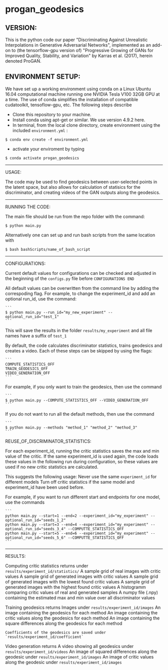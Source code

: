 # progan_geodesics

## VERSION:

  This is the python code our paper "Discriminating Against Unrealistic Interpolations in Generative Adversarial Networks", implemented as an add-on to (the tensorflow-gpu version of) "Progressive Growing of GANs for Improved Quality, Stability, and Variation" by Karras et al. (2017), herein denoted ProGAN. 


## ENVIRONMENT SETUP:

  We have set up a working environment using conda on a Linux Ubuntu 16.04 computational machine running one NVIDIA Tesla V100 32GB GPU at a time. The use of conda simplifies the installation of compatible cudatoolkit, tensoflow-gpu, etc. The following steps describe 
  
  - Clone this repository to your machine.
  - Install conda using apt-get or similar. We use version 4.9.2 here.
  - In terminal, from the local clone directory, create environment using the included `environment.yml` :
    
  ```
  $ conda env create -f environment.yml
  ``` 
  
  - activate your enviroment by typing 

  ``` 
  $ conda activate progan_geodesics
  ```

--------------------------
USAGE:

  The code may be used to find geodesics between user-selected points in the latent space, but also allows for calculation of statisics for the discriminator, and creating videos of the GAN outputs along the geodesics.

--------------------------
RUNNING THE CODE:

  The main file should be run from the repo folder with the command: 
  
  ```
  $ python main.py
  ```
  
  Alternatively one can set up and run bash scripts from the same location with
  
  ```
  $ bash bashScripts/name_of_bash_script
  ```
---------------------------
CONFIGURATIONS:

  Current default values for configurations can be checked and adjusted in the beginning of the `configs.py` file before `CONFIGURATIONS END`

  All default values can be overwritten from the command line by adding the correspoding flag.
  For example, to change the experiment_id and add an optional run_id, use the command:

    ```
    $ python main.py --run_id="my_new_experiment" --optional_run_id="test_1"
    ```
    
  This will save the results in the folder `results/my_experiment` and all file names have a suffix of `test_1`

  By default, the code calculates discriminator statistics, trains geodesics and creates a video.
  Each of these steps can be skipped by using the flags:
     
    ```
    COMPUTE_STATISTICS_OFF
    TRAIN_GEODESICS_OFF 
    VIDEO_GENERATION_OFF 
    ```
  
  For example, if you only want to train the geodesics, then use the command

    ```
    $ python main.py --COMPUTE_STATISTICS_OFF --VIDEO_GENERATION_OFF
    ```
    
  If you do not want to run all the default methods, then use the command
    
    ```
    $ python main.py --methods "method_1" "method_2" "method_3"
    ```
    
  REUSE_OF_DISCRIMINATOR_STATISTICS:     
  
  For each experiment_id, running the critic statistics saves the max and min value of the critic.
  If the same experiment_id is used again, the code loads these values in the following run during configuration, so these values are used if no new critic statistics are calculated. 
  
  This suggests the following usage:
    Never use the same `experiment_id` for different models
    Turn off critic statistics if the same model and experiment_id have been used before.
  
  For example, if you want to run different start and endpoints for one model, use the commands
  
    ```
    python main.py --start=1 --end=2 --experiment_id="my_experiment" --optional_run_id="seeds_1_2"
    python main.py --start=3 --end=4 --experiment_id="my_experiment" --optional_run_id="seeds_3_4" --COMPUTTE_STATISTICS_OFF
    python main.py --start=5 --end=6 --experiment_id="my_experiment" --optional_run_id="seeds_5_6" --COMPUTTE_STATISTICS_OFF
    ```
  

------------------------------------------
RESULTS:

  Computing critic statistics returns under `results/experiment_id/statistics/` 
    A sample grid of real images with critic values
    A sample grid of generated images with critic values
    A sample grid of generated images with the lowest found critic values
    A sample grid of generated images with the highest found critic values
    A histogramm comparing critic values of real and generated samples
    A numpy file (.npy) containing the estimated max and min value over all discriminator values
  
  Training geodesics returns
    Images under `results/experiment_id/images`
      An image containing the geodesics for each method
      An image containing the critic values along the geodesics for each method
      An image containing the square differences along the geodesics for each method
  
    Coefficients of the geodesics are saved under `results/experiment_id/coefficient`

  Video generation returns 
    A video showing all geodesics under `results/experiment_id/videos`
    An image of squared differences along the geodesic under `results/experiment_id/images`
    An image of critic values along the geodesic under `results/experiment_id/images`    
  
